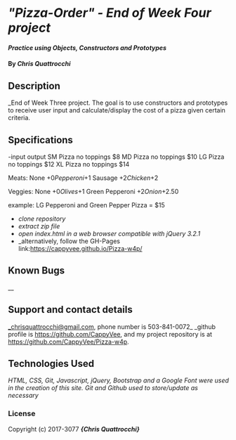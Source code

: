 # _"Pizza-Order" - End of Week Four project_

#### _Practice using Objects, Constructors and Prototypes_

#### By _**Chris Quattrocchi**_

## Description

_End of Week Three project. The goal is to use constructors and prototypes to receive user input and calculate/display the cost of a pizza given certain criteria.

## Specifications
-input                      output
 SM Pizza no toppings       $8
 MD Pizza no toppings       $10
 LG Pizza no toppings       $12
 XL Pizza no toppings       $14

 Meats:
 None                       +$0
 Pepperoni                  +$1
 Sausage                    +$2
 Chicken                    +$2

 Veggies:
 None                       +$0
 Olives                     +$1
 Green Pepperoni            +$2
 Onion                      +$2.50

 example:
 LG Pepperoni and Green Pepper Pizza = $15

* _clone repository_
* _extract zip file_
* _open index.html in a web browser compatible with jQuery 3.2.1_
* _alternatively, follow the GH-Pages link:https://cappyvee.github.io/Pizza-w4p/


## Known Bugs

__

## Support and contact details

_chrisquattrocchi@gmail.com, phone number is 503-841-0072_
_github profile is https://github.com/CappyVee, and my project repository is at https://github.com/CappyVee/Pizza-w4p.

## Technologies Used

_HTML, CSS, Git, Javascript, jQuery, Bootstrap and a Google Font were used in the creation of this site. Git and Github used to store/update as necessary_

### License

Copyright (c) 2017-3077 **_{Chris Quattrocchi}_**
